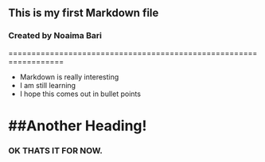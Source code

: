 ## This is my first Markdown file 
### Created by Noaima Bari
==================================================================
* Markdown is really interesting
* I am still learning
* I hope this comes out in bullet points 

##Another Heading!
==================================================================

### OK THATS IT FOR NOW.
